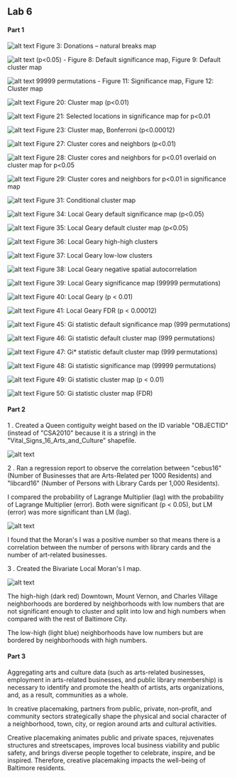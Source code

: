 ## Lab 6

#### Part 1

![alt text](https://chricha1.github.io/Fig3.PNG)
Figure 3: Donations – natural breaks map

![alt text](https://chricha1.github.io/Fig8and9.PNG)
(p<0.05) - Figure 8: Default significance map, Figure 9: Default cluster map

![alt text](https://chricha1.github.io/Fig11and12.PNG)
99999 permutations - Figure 11: Significance map, Figure 12: Cluster map

![alt text](https://chricha1.github.io/Fig20.PNG)
Figure 20: Cluster map (p<0.01)

![alt text](https://chricha1.github.io/Fig21.PNG)
Figure 21: Selected locations in significance map for p<0.01

![alt text](https://chricha1.github.io/Fig23.PNG)
Figure 23: Cluster map, Bonferroni (p<0.00012)

![alt text](https://chricha1.github.io/Fig27.PNG)
Figure 27: Cluster cores and neighbors (p<0.01)

![alt text](https://chricha1.github.io/Fig28.PNG)
Figure 28: Cluster cores and neighbors for p<0.01 overlaid on cluster map for p<0.05

![alt text](https://chricha1.github.io/Fig29.PNG)
Figure 29: Cluster cores and neighbors for p<0.01 in significance map

![alt text](https://chricha1.github.io/Fig31.PNG)
Figure 31: Conditional cluster map

![alt text](https://chricha1.github.io/Fig34.PNG)
Figure 34: Local Geary default significance map (p<0.05)

![alt text](https://chricha1.github.io/Fig35.PNG)
Figure 35: Local Geary default cluster map (p<0.05)

![alt text](https://chricha1.github.io/Fig36.PNG)
Figure 36: Local Geary high-high clusters

![alt text](https://chricha1.github.io/Fig37.PNG)
Figure 37: Local Geary low-low clusters

![alt text](https://chricha1.github.io/Fig38.PNG)
Figure 38: Local Geary negative spatial autocorrelation

![alt text](https://chricha1.github.io/Fig39.PNG)
Figure 39: Local Geary significance map (99999 permutations)

![alt text](https://chricha1.github.io/Fig40.PNG)
Figure 40: Local Geary (p < 0.01)

![alt text](https://chricha1.github.io/Fig41.PNG)
Figure 41: Local Geary FDR (p < 0.00012)

![alt text](https://chricha1.github.io/Fig45.PNG)
Figure 45: Gi statistic default significance map (999 permutations)

![alt text](https://chricha1.github.io/Fig46.PNG)
Figure 46: Gi statistic default cluster map (999 permutations)

![alt text](https://chricha1.github.io/Fig47.PNG)
Figure 47: Gi* statistic default cluster map (999 permutations)

![alt text](https://chricha1.github.io/Fig48.PNG)
Figure 48: Gi statistic significance map (99999 permutations)

![alt text](https://chricha1.github.io/Fig49.PNG)
Figure 49: Gi statistic cluster map (p < 0.01)

![alt text](https://chricha1.github.io/Fig50.PNG)
Figure 50: Gi statistic cluster map (FDR)


#### Part 2

1 . Created a Queen contiguity weight based on the ID variable
"OBJECTID" (instead of "CSA2010" because it is a string) in the
"Vital_Signs_16_Arts_and_Culture" shapefile.

![alt text](https://chricha1.github.io/Fig2-1.PNG)

2 . Ran a regression report to observe the correlation between
"cebus16" (Number of Businesses that are Arts-Related
per 1000 Residents) and "libcard16" (Number of Persons with
Library Cards per 1,000 Residents).

I compared the probability of Lagrange Multiplier (lag)
with the probability of Lagrange Multiplier (error). Both were
significant (p < 0.05), but LM (error) was more significant
than LM (lag).

![alt text](https://chricha1.github.io/Part2Fig2.PNG)

I found that the Moran's I was a positive number so that means
there is a correlation between the number of persons with library cards
and the number of art-related businesses.

3 . Created the Bivariate Local Moran's I map.

![alt text](https://chricha1.github.io/Part2Fig3.PNG)

The high-high (dark red) Downtown, Mount Vernon, and Charles Village neighborhoods
are bordered by neighborhoods with low numbers that are not significant enough
to cluster and split into low and high numbers when compared with the
rest of Baltimore City.

The low-high (light blue) neighborhoods have low numbers but are bordered by
neighborhoods with high numbers.

#### Part 3

Aggregating arts and culture data (such as arts-related
businesses, employment in arts-related businesses,
and public library membership) is necessary to identify
and promote the health of artists, arts organizations, and,
as a result, communities as a whole.

In creative placemaking, partners from public,
private, non-profit, and community sectors strategically shape
the physical and social character of a neighborhood, town, city,
or region around arts and cultural activities.

Creative placemaking animates public and private spaces,
rejuvenates structures and streetscapes, improves local
business viability and public safety, and brings diverse
people together to celebrate, inspire, and be inspired. Therefore,
creative placemaking impacts the well-being of Baltimore residents.
